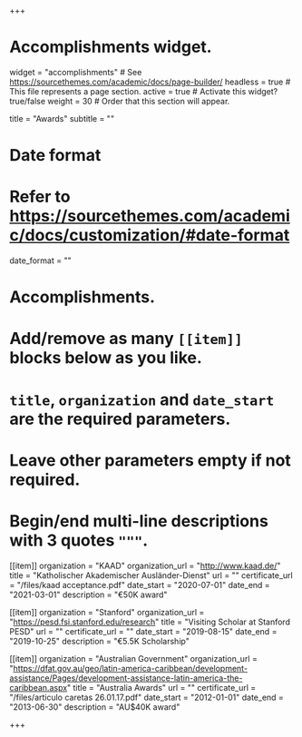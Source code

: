 +++
# Accomplishments widget.
widget = "accomplishments"  # See https://sourcethemes.com/academic/docs/page-builder/
headless = true  # This file represents a page section.
active = true  # Activate this widget? true/false
weight = 30  # Order that this section will appear.

title = "Awards"
subtitle = ""

# Date format
#   Refer to https://sourcethemes.com/academic/docs/customization/#date-format
date_format = ""

# Accomplishments.
#   Add/remove as many `[[item]]` blocks below as you like.
#   `title`, `organization` and `date_start` are the required parameters.
#   Leave other parameters empty if not required.
#   Begin/end multi-line descriptions with 3 quotes `"""`.

[[item]]
  organization = "KAAD"
  organization_url = "http://www.kaad.de/"
  title = "Katholischer Akademischer Ausländer-Dienst"
  url = ""
  certificate_url = "/files/kaad acceptance.pdf"
  date_start = "2020-07-01"
  date_end = "2021-03-01"
  description = "€50K award"
  
[[item]]
  organization = "Stanford"
  organization_url = "https://pesd.fsi.stanford.edu/research"
  title = "Visiting Scholar at Stanford PESD"
  url = ""
  certificate_url = ""
  date_start = "2019-08-15"
  date_end = "2019-10-25"
  description = "€5.5K Scholarship"


[[item]]
  organization = "Australian Government"
  organization_url = "https://dfat.gov.au/geo/latin-america-caribbean/development-assistance/Pages/development-assistance-latin-america-the-caribbean.aspx"
  title = "Australia Awards"
  url = ""
  certificate_url = "/files/articulo caretas 26.01.17.pdf"
  date_start = "2012-01-01"
  date_end = "2013-06-30"
  description = "AU$40K award"
  


+++
